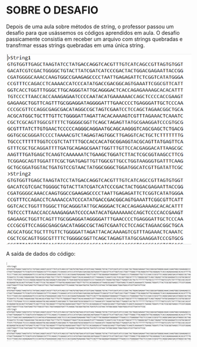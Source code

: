 # SOBRE O DESAFIO

Depois de uma aula sobre métodos de string, o professor passou um desafio para que usássemos os códigos aprendidos em aula.
O desafio passicamente consistia em receber um arquivo com strings quebradas e transfrmar essas strings quebradas em uma única string.

![Arquivo de entrada](./.github/originalFile.png "Arquivo de entrada.")

A saída de dados do código:

![Arquivo de saída](./.github/finalFile.png "")